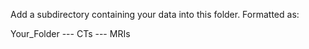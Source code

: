 Add a subdirectory containing your data into this folder. Formatted as:

Your_Folder
 --- CTs
 --- MRIs
